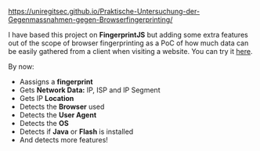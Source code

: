 
https://uniregitsec.github.io/Praktische-Untersuchung-der-Gegenmassnahmen-gegen-Browserfingerprinting/

I have based this project on **FingerprintJS** but adding some extra features out of the scope of browser fingerprinting as a PoC of how much data can be easily gathered from a client when visiting a website. You can try it [here](https://amtzespinosa.github.io/projects/fingerprinter/).

By now: 

- Aassigns a **fingerprint**
- Gets **Network Data:** IP, ISP and IP Segment
- Gets IP **Location**
- Detects the **Browser** used
- Detects the **User Agent**
- Detects the **OS**
- Detects if **Java** or **Flash** is installed
- And detects more features!


